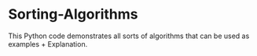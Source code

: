 # Sorting-Algorithms
This Python code demonstrates all sorts of algorithms that can be used as examples + Explanation.
